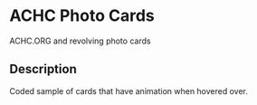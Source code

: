 # ACHC Photo Cards
ACHC.ORG and revolving photo cards

## Description
Coded sample of cards that have animation when hovered over. 